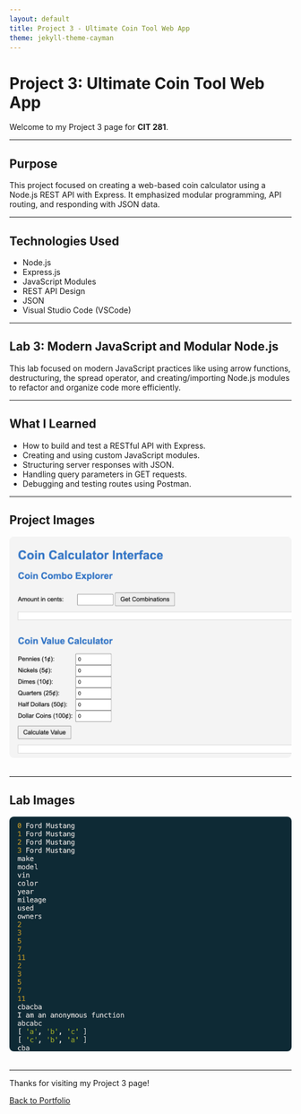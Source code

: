 ```yaml
---
layout: default
title: Project 3 - Ultimate Coin Tool Web App
theme: jekyll-theme-cayman
---
```


# Project 3: Ultimate Coin Tool Web App

Welcome to my Project 3 page for **CIT 281**.

---

## Purpose

This project focused on creating a web-based coin calculator using a Node.js REST API with Express. It emphasized modular programming, API routing, and responding with JSON data.

---

## Technologies Used

- Node.js
- Express.js
- JavaScript Modules
- REST API Design
- JSON
- Visual Studio Code (VSCode)

---

## Lab 3: Modern JavaScript and Modular Node.js

This lab focused on modern JavaScript practices like using arrow functions, destructuring, the spread operator, and creating/importing Node.js modules to refactor and organize code more efficiently.

---

## What I Learned

- How to build and test a RESTful API with Express.
- Creating and using custom JavaScript modules.
- Structuring server responses with JSON.
- Handling query parameters in GET requests.
- Debugging and testing routes using Postman.

---

## Project Images

<img src="assets/images/p3-coincalculator.png" alt="Coin Tool Screenshot" style="max-width: 100%; border-radius: 8px; margin-bottom: 1rem;" />

---

## Lab Images

<img src="assets/images/lab-03.png" alt="Lab Modular Screenshot" style="max-width: 100%; border-radius: 8px; margin-bottom: 1rem;" />

---

Thanks for visiting my Project 3 page!

[Back to Portfolio](https://arissas24.github.io/)
